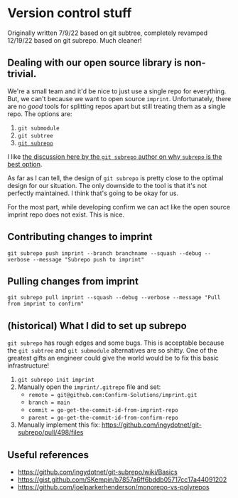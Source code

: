 # Version control stuff

Originally written 7/9/22 based on git subtree, completely revamped 12/19/22 based on git subrepo. Much cleaner!

## Dealing with our open source library is non-trivial.

We're a small team and it'd be nice to just use a single repo for everything. But, we can't because we want to open source `imprint`. Unfortunately, there are no *good* tools for splitting repos apart but still treating them as a single repo. The options are:
1. `git submodule`
2. `git subtree`
3. [`git subrepo`](https://github.com/ingydotnet/git-subrepo)

I like [the discussion here by the `git subrepo` author on why `subrepo` is the best option](https://github.com/ingydotnet/git-subrepo/blob/master/Intro.pod).

As far as I can tell, the design of `git subrepo` is pretty close to the optimal design for our situation. The only downside to the tool is that it's not perfectly maintained. I think that's going to be okay for us. 

For the most part, while developing confirm we can act like the open source imprint repo does not exist. This is nice. 
## Contributing changes to imprint

```
git subrepo push imprint --branch branchname --squash --debug --verbose --message "Subrepo push to imprint"
```

## Pulling changes from imprint

```
git subrepo pull imprint --squash --debug --verbose --message "Pull from imprint to confirm"
```

## (historical) What I did to set up subrepo

`git subrepo` has rough edges and some bugs. This is acceptable because the
`git subtree` and `git submodule` alternatives are so shitty. One of the
greatest gifts an engineer could give the world would be to fix this basic
infrastructure!

1. `git subrepo init imprint`
2. Manually open the `imprint/.gitrepo` file and set:
    - `remote = git@github.com:Confirm-Solutions/imprint.git`
	- `branch = main`
	- `commit = go-get-the-commit-id-from-imprint-repo`
	- `parent = go-get-the-commit-id-from-confirm-repo`
3. Manually implement this fix: https://github.com/ingydotnet/git-subrepo/pull/498/files

## Useful references

- https://github.com/ingydotnet/git-subrepo/wiki/Basics
- https://gist.github.com/SKempin/b7857a6ff6bddb05717cc17a44091202
- https://github.com/joelparkerhenderson/monorepo-vs-polyrepos